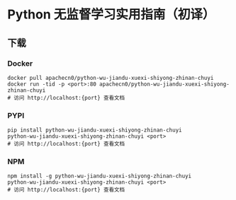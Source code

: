 # Python 无监督学习实用指南（初译）

## 下载

### Docker

```
docker pull apachecn0/python-wu-jiandu-xuexi-shiyong-zhinan-chuyi
docker run -tid -p <port>:80 apachecn0/python-wu-jiandu-xuexi-shiyong-zhinan-chuyi
# 访问 http://localhost:{port} 查看文档
```

### PYPI

```
pip install python-wu-jiandu-xuexi-shiyong-zhinan-chuyi
python-wu-jiandu-xuexi-shiyong-zhinan-chuyi <port>
# 访问 http://localhost:{port} 查看文档
```

### NPM

```
npm install -g python-wu-jiandu-xuexi-shiyong-zhinan-chuyi
python-wu-jiandu-xuexi-shiyong-zhinan-chuyi <port>
# 访问 http://localhost:{port} 查看文档
```
